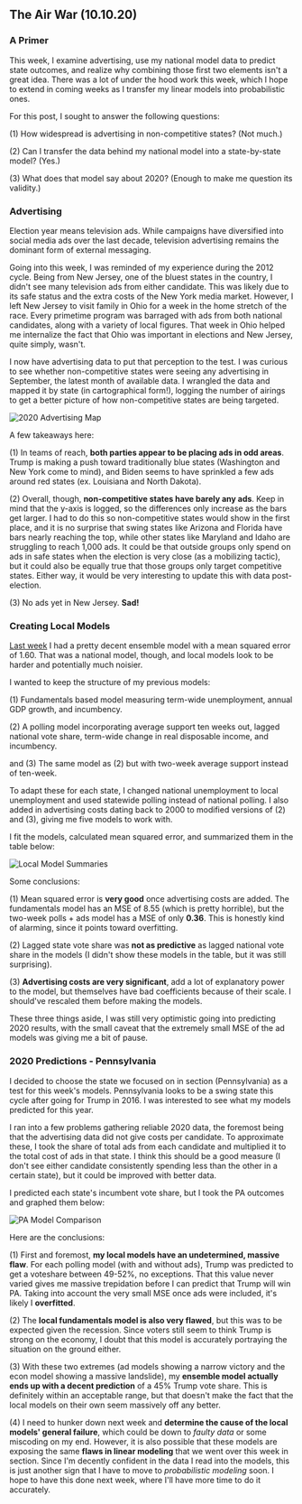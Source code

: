 ## The Air War (10.10.20)

### A Primer

This week, I examine advertising, use my national model data to predict state outcomes, and realize why combining those first two elements isn't a great idea. There was a lot of under the hood work this week, which I hope to extend in coming weeks as I transfer my linear models into probabilistic ones.

For this post, I sought to answer the following questions:

(1) How widespread is advertising in non-competitive states? (Not much.)

(2) Can I transfer the data behind my national model into a state-by-state model? (Yes.)

(3) What does that model say about 2020? (Enough to make me question its validity.)

### Advertising

Election year means television ads. While campaigns have diversified into social media ads over the last decade, television advertising remains the dominant form of external messaging.

Going into this week, I was reminded of my experience during the 2012 cycle. Being from New Jersey, one of the bluest states in the country, I didn't see many television ads from either candidate. This was likely due to its safe status and the extra costs of the New York media market. However, I left New Jersey to visit family in Ohio for a week in the home stretch of the race. Every primetime program was barraged with ads from both national candidates, along with a variety of local figures. That week in Ohio helped me internalize the fact that Ohio was important in elections and New Jersey, quite simply, wasn't.

I now have advertising data to put that perception to the test. I was curious to see whether non-competitive states were seeing any advertising in September, the latest month of available data. I wrangled the data and mapped it by state (in cartographical form!), logging the number of airings to get a better picture of how non-competitive states are being targeted.

![2020 Advertising Map](../Plots/week5plot1.png)

A few takeaways here:

(1) In teams of reach, **both parties appear to be placing ads in odd areas**. Trump is making a push toward traditionally blue states (Washington and New York come to mind), and Biden seems to have sprinkled a few ads around red states (ex. Louisiana and North Dakota).

(2) Overall, though, **non-competitive states have barely any ads**. Keep in mind that the y-axis is logged, so the differences only increase as the bars get larger. I had to do this so non-competitive states would show in the first place, and it is no surprise that swing states like Arizona and Florida have bars nearly reaching the top, while other states like Maryland and Idaho are struggling to reach 1,000 ads. It could be that outside groups only spend on ads in safe states when the election is very close (as a mobilizing tactic), but it could also be equally true that those groups only target competitive states. Either way, it would be very interesting to update this with data post-election.

(3) No ads yet in New Jersey. **Sad!**

### Creating Local Models

[Last week](https://jackmschroeder.github.io/Election-Analytics/Posts/week4.html) I had a pretty decent ensemble model with a mean squared error of 1.60. That was a national model, though, and local models look to be harder and potentially much noisier.

I wanted to keep the structure of my previous models:

(1) Fundamentals based model measuring term-wide unemployment, annual GDP growth, and incumbency.

(2) A polling model incorporating average support ten weeks out, lagged national vote share, term-wide change in real disposable income, and incumbency.

and (3) The same model as (2) but with two-week average support instead of ten-week.

To adapt these for each state, I changed national unemployment to local unemployment and used statewide polling instead of national polling. I also added in advertising costs dating back to 2000 to modified versions of (2) and (3), giving me five models to work with.

I fit the models, calculated mean squared error, and summarized them in the table below:

![Local Model Summaries](../Plots/week5table1.png)

Some conclusions:

(1) Mean squared error is **very good** once advertising costs are added. The fundamentals model has an MSE of 8.55 (which is pretty horrible), but the two-week polls + ads model has a MSE of only **0.36**. This is honestly kind of alarming, since it points toward overfitting.

(2) Lagged state vote share was **not as predictive** as lagged national vote share in the models (I didn't show these models in the table, but it was still surprising).

(3) **Advertising costs are very significant**, add a lot of explanatory power to the model, but themselves have bad coefficients because of their scale. I should've rescaled them before making the models.

These three things aside, I was still very optimistic going into predicting 2020 results, with the small caveat that the extremely small MSE of the ad models was giving me a bit of pause.

### 2020 Predictions - Pennsylvania

I decided to choose the state we focused on in section (Pennsylvania) as a test for this week's models. Pennsylvania looks to be a swing state this cycle after going for Trump in 2016. I was interested to see what my models predicted for this year.

I ran into a few problems gathering reliable 2020 data, the foremost being that the advertising data did not give costs per candidate. To approximate these, I took the share of total ads from each candidate and multiplied it to the total cost of ads in that state. I think this should be a good measure (I don't see either candidate consistently spending less than the other in a certain state), but it could be improved with better data.

I predicted each state's incumbent vote share, but I took the PA outcomes and graphed them below:

![PA Model Comparison](../Plots/week5plot2.png)

Here are the conclusions:

(1) First and foremost, **my local models have an undetermined, massive flaw**. For each polling model (with and without ads), Trump was predicted to get a voteshare between 49-52%, no exceptions. That this value never varied gives me massive trepidation before I can predict that Trump will win PA. Taking into account the very small MSE once ads were included, it's likely I **overfitted**.

(2) The **local fundamentals model is also very flawed**, but this was to be expected given the recession. Since voters still seem to think Trump is strong on the economy, I doubt that this model is accurately portraying the situation on the ground either.

(3) With these two extremes (ad models showing a narrow victory and the econ model showing a massive landslide), my **ensemble model actually ends up with a decent prediction** of a 45% Trump vote share. This is definitely within an acceptable range, but that doesn't make the fact that the local models on their own seem massively off any better.

(4) I need to hunker down next week and **determine the cause of the local models' general failure**, which could be down to *faulty data* or some miscoding on my end. However, it is also possible that these models are exposing the same **flaws in linear modeling** that we went over this week in section. Since I'm decently confident in the data I read into the models, this is just another sign that I have to move to *probabilistic modeling* soon. I hope to have this done next week, where I'll have more time to do it accurately.